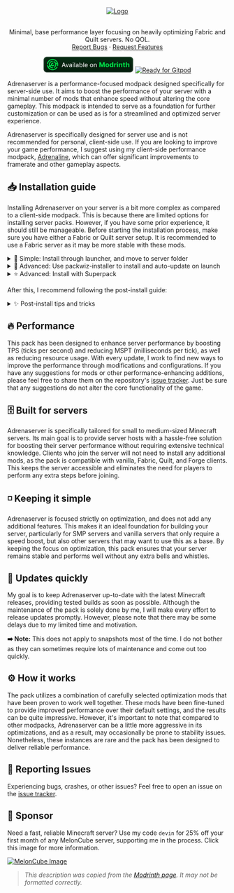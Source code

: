 <div align="center">
  <a href="https://github.com/intergrav/Adrenaserver">
    <img src="https://raw.githubusercontent.com/intergrav/Branding/main/adrenaserver/adrenaserver_text_256h.png" alt="Logo" height="40">
  </a>
  <br />
  <br />
  <p align="center">
    Minimal, base performance layer focusing on heavily optimizing Fabric and Quilt servers. No QOL.
    <br />
    <!---<a href="https://github.com/intergrav/Adrenaline/wiki"><strong>Explore the docs »</strong></a>
    <br />-->
    <a href="https://github.com/intergrav/Adrenaserver/issues">Report Bugs</a>
    ·
    <a href="https://github.com/intergrav/Adrenaserver/issues">Request Features</a>
  </p>
  <a href="https://modrinth.com/modpack/adrenaserver"><img src="https://raw.githubusercontent.com/intergrav/devins-badges/v2/assets/compact/available/modrinth_vector.svg" alt="Available on Modrinth" height="36"></a>
  <a href="https://gitpod.io/from-referrer/"><img src="https://raw.githubusercontent.com/intergrav/devins-badges/v2/assets/compact/supported/gitpod_vector.svg" alt="Ready for Gitpod" height="36"></a>
</div>

Adrenaserver is a performance-focused modpack designed specifically for server-side use. It aims to boost the performance of your server with a minimal number of mods that enhance speed without altering the core gameplay. This modpack is intended to serve as a foundation for further customization or can be used as is for a streamlined and optimized server experience.

Adrenaserver is specifically designed for server use and is not recommended for personal, client-side use. If you are looking to improve your game performance, I suggest using my client-side performance modpack, [Adrenaline](https://modrinth.com/modpack/adrenaline), which can offer significant improvements to framerate and other gameplay aspects.

## 📥 Installation guide

Installing Adrenaserver on your server is a bit more complex as compared to a client-side modpack. This is because there are limited options for installing server packs. However, if you have some prior experience, it should still be manageable. Before starting the installation process, make sure you have either a Fabric or Quilt server setup. It is recommended to use a Fabric server as it may be more stable with these mods.

<details>
<summary>
🚀 Simple: Install through launcher, and move to server folder
</summary>

[Watch this video to learn how to download the modpack with a launcher](https://youtu.be/9-hT8V_wCqw). Make sure you have all the dependencies (linked in the description of the video).

After you have done that, simply move the `mods` folder and `config` folder that you have downloaded through the launcher to your Fabric/Quilt server folder.

</details>

<details>
<summary>
🧙 Advanced: Use packwiz-installer to install and auto-update on launch
</summary>

### **I can't stress this enough. Before doing any of this, *be sure to have backups of the server*. You do not want any possible loss of data.**

[packwiz-installer](https://github.com/packwiz/packwiz-installer) is a useful tool that lets you automatically install and update a modpack through the `pack.toml` file of that pack.

Some server hosts may let you set a command that runs before the server actually starts. It's called a *pre-launch command*. I can't exactly help if you are using an external server provider as I do not know where they let you do that stuff, you will have to figure that out on your own.

First, you need to install `packwiz-installer-bootstrap` from [here](https://github.com/packwiz/packwiz-installer-bootstrap/releases). After that, move it to the same folder as your server's Fabric loader jar. This will usually be the root of the server.

Change `fabric` to `quilt` in the link if needed. You may also change the MC version of the modpack (available versions only).
```
java -jar packwiz-installer-bootstrap.jar -g -s server https://raw.githack.com/intergrav/Adrenaserver/main/versions/fabric/1.19.2/pack.toml
```

If you are running this server through a batch file or something like that, you can add this command before your server's launch command and it should work just fine.

*Having trouble? Join my Discord server and I *may* be able to help you. I'm not the most knowledgable on this stuff however. There's always the [packwiz wiki](https://packwiz.infra.link/tutorials/installing/packwiz-installer/#using-a-modpack-with-a-server) aswell.*

</details>

<details>
<summary>
⭐ Advanced: Install with Superpack
</summary>

You can use a useful tool by Gaming32 called Superpack to download this modpack's content and extract it to a folder - there doesn't seem to be any documentation yet, but this *is* here if you really want to try it. Here is the [Superpack repository](https://github.com/Gaming32/Superpack). Click [here](https://nightly.link/Gaming32/Superpack/workflows/maven/main/build-jars.zip) to download the latest version of Superpack.

*Just a note - I won't be giving support on how to install with this method. Please don't ask.*

</details>

After this, I recommend following the post-install guide:

<details>
<summary>
✨ Post-install tips and tricks
</summary>

### Pre-loading chunks

I highly recommend pre-loading your chunks so that you can prevent lag when players generate new ones. Chunky is included in Adrenaserver as of 1.2.4, here are a few basic commands to pre-load with the mod. **Keep in mind that pre-loading can take quite a long time, and you should probably do it when people aren't online**.

Choose the world, replacing `minecraft:overworld` with the corresponding world:
```markdown
chunky world minecraft:overworld
```

Choose the radius to pre-load, replacing 2500 with how much you want to do:
```markdown
chunky radius 2500
```

After choosing the world and the radius, start pre-loading:
```markdown
chunky start
```

### Extra mods

These mods are not included to keep Adrenaserver lightweight and small. However, you may want them:
- [Spark](https://modrinth.com/mod/spark) for profiling, monitoring and more
- [No Chat Reports](https://modrinth.com/mod/no-chat-reports) to prevent chat reports

</details>

## 🔥 Performance

This pack has been designed to enhance server performance by boosting TPS (ticks per second) and reducing MSPT (milliseconds per tick), as well as reducing resource usage. With every update, I work to find new ways to improve the performance through modifications and configurations. If you have any suggestions for mods or other performance-enhancing additions, please feel free to share them on the repository's [issue tracker](https://github.com/intergrav/Adrenaserver/issues). Just be sure that any suggestions do not alter the core functionality of the game.

## 🗄️ Built for servers

Adrenaserver is specifically tailored for small to medium-sized Minecraft servers. Its main goal is to provide server hosts with a hassle-free solution for boosting their server performance without requiring extensive technical knowledge. Clients who join the server will not need to install any additional mods, as the pack is compatible with vanilla, Fabric, Quilt, and Forge clients. This keeps the server accessible and eliminates the need for players to perform any extra steps before joining.

## ◽ Keeping it simple

Adrenaserver is focused strictly on optimization, and does not add any additional features. This makes it an ideal foundation for building your server, particularly for SMP servers and vanilla servers that only require a speed boost, but also other servers that may want to use this as a base. By keeping the focus on optimization, this pack ensures that your server remains stable and performs well without any extra bells and whistles.

## 🔄️ Updates quickly

My goal is to keep Adrenaserver up-to-date with the latest Minecraft releases, providing tested builds as soon as possible. Although the maintenance of the pack is solely done by me, I will make every effort to release updates promptly. However, please note that there may be some delays due to my limited time and motivation.

**➡️ Note:** This does not apply to snapshots most of the time. I do not bother as they can sometimes require lots of maintenance and come out too quickly.

## ⚙️ How it works

The pack utilizes a combination of carefully selected optimization mods that have been proven to work well together. These mods have been fine-tuned to provide improved performance over their default settings, and the results can be quite impressive. However, it's important to note that compared to other modpacks, Adrenaserver can be a little more aggressive in its optimizations, and as a result, may occasionally be prone to stability issues. Nonetheless, these instances are rare and the pack has been designed to deliver reliable performance.

## 🐛 Reporting Issues

Experiencing bugs, crashes, or other issues? Feel free to open an issue on the [issue tracker](https://github.com/intergrav/Adrenaserver/issues).

## 🍉 Sponsor
Need a fast, reliable Minecraft server? Use my code `devin` for 25% off your first month of any MelonCube server, supporting me in the process. Click this image for more information.

[![MelonCube Image](https://www.meloncube.net/partners/custom-banners/fc383dd6-4bb3-424f-b4fb-f540acb27e8b.png)](https://meloncube.net/devin)

> *This description was copied from the [Modrinth page](https://modrinth.com/modpack/adrenaserver). It may not be formatted correctly.*
